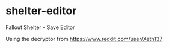 # shelter-editor
Fallout Shelter - Save Editor

Using the decryptor from https://www.reddit.com/user/Xeth137
